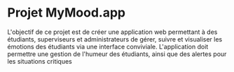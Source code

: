 # Projet MyMood.app

L'objectif de ce projet est de créer une application web permettant à des
étudiants, superviseurs et administrateurs de gérer, suivre et visualiser les
émotions des étudiants via une interface conviviale.
L'application doit permettre une gestion de l'humeur des étudiants, ainsi
que des alertes pour les situations critiques